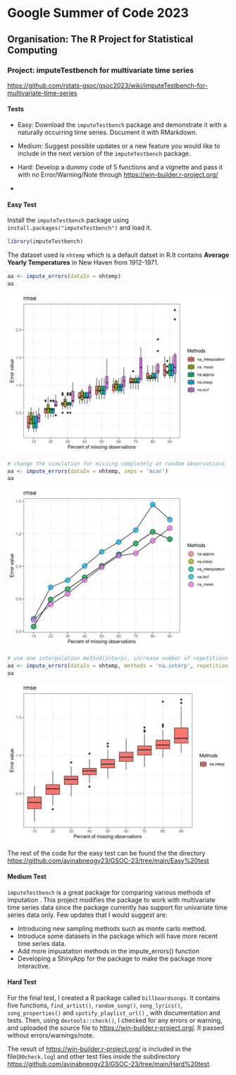 # Google Summer of Code 2023

## Organisation: The R Project for Statistical Computing

### Project: imputeTestbench for multivariate time series
<https://github.com/rstats-gsoc/gsoc2023/wiki/imputeTestbench-for-multivariate-time-series>

#### Tests
- Easy: Download the `imputeTestbench` package and demonstrate it with a naturally occurring time series. Document it with RMarkdown.

- Medium: Suggest possible updates or a new feature you would like to include in the next version of the `imputeTestbench` package.

- Hard: Develop a dummy code of 5 functions and a vignette and pass it with no Error/Warning/Note through <https://win-builder.r-project.org/>
- 
#### Easy Test
Install the `imputeTestbench` package using `install.packages("imputeTestbench")` and load it.

``` r
library(imputeTestbench)
```
The dataset used is `nhtemp` which is a default datset in R.It contains **Average Yearly Temperatures** in New Haven from 1912-1971.

```r
aa <- impute_errors(dataIn = nhtemp)
aa
```
![alt text](https://github.com/avinabneogy23/GSOC-23/blob/main/Easy%20test/index_1.png)
```r
# change the simulation for missing completely at random observations
aa <- impute_errors(dataIn = nhtemp, smps = 'mcar')
aa
```
![alt text](https://github.com/avinabneogy23/GSOC-23/blob/main/Easy%20test/index_2.png)
```r
# use one interpolation method(interp), increase number of repetitions
aa <- impute_errors(dataIn = nhtemp, methods = 'na.interp', repetition = 100)
aa
```
![alt text](https://github.com/avinabneogy23/GSOC-23/blob/main/Easy%20test/index_3.png)

The rest of the code for the easy test can be found the the directory <https://github.com/avinabneogy23/GSOC-23/tree/main/Easy%20test>

#### Medium Test
`imputeTestbench` is a great package for comparing various methods of imputation . This project modifies the package to work with multivariate time series data since the package currently has support for univariate time series data only. Few updates that I would suggest are:
-   Introducing new sampling methods such as monte carlo method.
-   Introduce some datasets in the package which will have more recent time series data. 
-   Add more impuatation methods in the impute_errors() function
-   Developing a ShinyApp for the package to make the package more interactive.


#### Hard Test
For the final test, I created a R package called `billboardsongs`. It contains five functions, `find_artist()`, `random_song()`, `song_lyrics()`, `song_properties()` and `spotify_playlist_url()` , with documentation and tests. Then, using `devtools::check()`, I checked for any errors or warning, and uploaded the source file to <https://win-builder.r-project.org/>. It passed without errors/warnings/note.

The result of <https://win-builder.r-project.org/> is included in the file(`00check.log`) and other test files inside the subdirectory <https://github.com/avinabneogy23/GSOC-23/tree/main/Hard%20test>.


